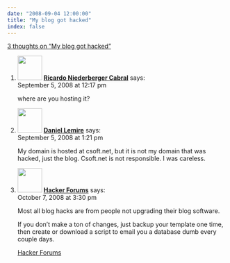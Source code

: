 ```yaml
---
date: "2008-09-04 12:00:00"
title: "My blog got hacked"
index: false
---
```


[3 thoughts on &ldquo;My blog got hacked&rdquo;](/lemire/blog/2008/09-04-my-blog-got-hacked)

<ol class="comment-list">
<li id="comment-50130" class="comment even thread-even depth-1">
<div class="comment-author vcard">
<img alt src="https://secure.gravatar.com/avatar/4c4e599d1bb2b0a424a5a6b672a43337?s=56&#038;d=mm&#038;r=g" srcset="https://secure.gravatar.com/avatar/4c4e599d1bb2b0a424a5a6b672a43337?s=112&#038;d=mm&#038;r=g 2x" class="avatar avatar-56 photo" height="56" width="56" decoding="async" /> <b class="fn"><a href="http://blog.isnotworking.com/" class="url" rel="ugc external nofollow">Ricardo Niederberger Cabral</a></b> <span class="says">says:</span> </div>
<div class="comment-metadata"><time datetime="2008-09-05T12:17:06+00:00">September 5, 2008 at 12:17 pm</time></a> </div>
<div class="comment-content">
<p>where are you hosting it?</p>
</div>
</li>
<li id="comment-50131" class="comment odd alt thread-odd thread-alt depth-1">
<div class="comment-author vcard">
<img alt src="https://secure.gravatar.com/avatar/6518c23aacab4c42dd2c5b9b57b79fb5?s=56&#038;d=mm&#038;r=g" srcset="https://secure.gravatar.com/avatar/6518c23aacab4c42dd2c5b9b57b79fb5?s=112&#038;d=mm&#038;r=g 2x" class="avatar avatar-56 photo" height="56" width="56" decoding="async" /> <b class="fn"><a href="https://lemire.me/blog/" class="url" rel="ugc">Daniel Lemire</a></b> <span class="says">says:</span> </div>
<div class="comment-metadata"><time datetime="2008-09-05T13:21:44+00:00">September 5, 2008 at 1:21 pm</time></a> </div>
<div class="comment-content">
<p>My domain is hosted at csoft.net, but it is not my domain that was hacked, just the blog. Csoft.net is not responsible. I was careless.</p>
</div>
</li>
<li id="comment-50185" class="comment even thread-even depth-1">
<div class="comment-author vcard">
<img alt src="https://secure.gravatar.com/avatar/1c200d52943d20c025f1c8ce2bdc3acc?s=56&#038;d=mm&#038;r=g" srcset="https://secure.gravatar.com/avatar/1c200d52943d20c025f1c8ce2bdc3acc?s=112&#038;d=mm&#038;r=g 2x" class="avatar avatar-56 photo" height="56" width="56" loading="lazy" decoding="async" /> <b class="fn"><a href="https://rapidnames.com/product/hackerforums-org/" class="url" rel="ugc external nofollow">Hacker Forums</a></b> <span class="says">says:</span> </div>
<div class="comment-metadata"><time datetime="2008-10-07T15:30:04+00:00">October 7, 2008 at 3:30 pm</time></a> </div>
<div class="comment-content">
<p>Most all blog hacks are from people not upgrading their blog software.</p>
<p>If you don&rsquo;t make a ton of changes, just backup your template one time, then create or download a script to email you a database dumb every couple days.</p>
<p><a href="https://rapidnames.com/product/hackerforums-org/" rel="nofollow">Hacker Forums</a></p>
</div>
</li>
</ol>
